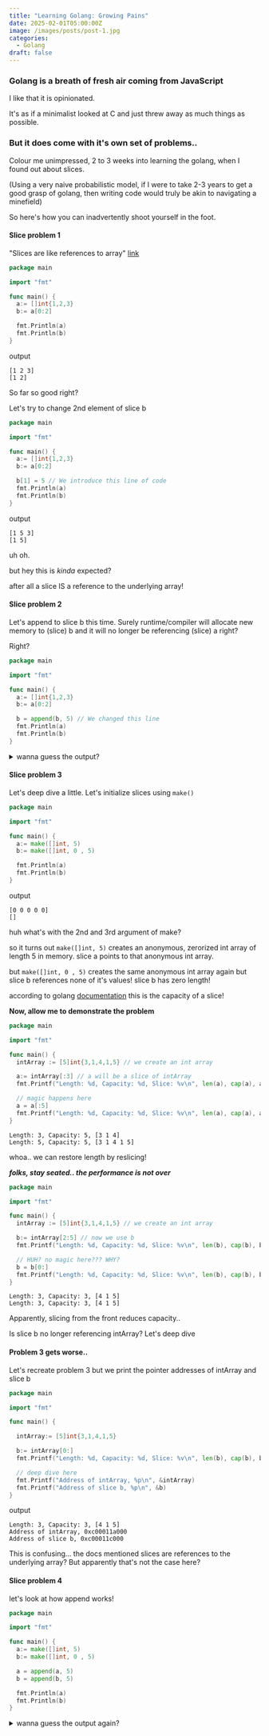 ```yaml
---
title: "Learning Golang: Growing Pains"
date: 2025-02-01T05:00:00Z
image: /images/posts/post-1.jpg
categories:
  - Golang
draft: false
---
```


### Golang is a breath of fresh air coming from JavaScript

I like that it is opinionated.

It's as if a minimalist looked at C and just threw away as much things as possible.

### But it does come with it's own set of problems..

Colour me unimpressed, 2 to 3 weeks into learning the golang, when I found out about slices.

(Using a very naive probabilistic model, if I were to take 2-3 years to get a good grasp of golang, then writing code would truly be akin to navigating a minefield)

So here's how you can inadvertently shoot yourself in the foot.

#### Slice problem 1

"Slices are like references to array" [link](https://go.dev/tour/moretypes/8)

```go
package main

import "fmt"

func main() {
  a:= []int{1,2,3}
  b:= a[0:2]

  fmt.Println(a)
  fmt.Println(b)
}
```

output

```console
[1 2 3]
[1 2]
```

So far so good right?

Let's try to change 2nd element of slice b

```go
package main

import "fmt"

func main() {
  a:= []int{1,2,3}
  b:= a[0:2]

  b[1] = 5 // We introduce this line of code
  fmt.Println(a)
  fmt.Println(b)
}
```

output

```console
[1 5 3]
[1 5]
```

uh oh.

but hey this is _kinda_ expected?

after all a slice IS a reference to the underlying array!

#### Slice problem 2

Let's append to slice b this time. Surely runtime/compiler will allocate new memory to (slice) b and it will no longer be referencing (slice) a right?

Right?

```go
package main

import "fmt"

func main() {
  a:= []int{1,2,3}
  b:= a[0:2]

  b = append(b, 5) // We changed this line
  fmt.Println(a)
  fmt.Println(b)
}
```

<details>
<summary>wanna guess the output?</summary>

output

```console
[1 2 5]
[1 2 5]
```

</details>

#### Slice problem 3

Let's deep dive a little. Let's initialize slices using <code>make()</code>

```go
package main

import "fmt"

func main() {
  a:= make([]int, 5)
  b:= make([]int, 0 , 5)

  fmt.Println(a)
  fmt.Println(b)
}
```

output

```console
[0 0 0 0 0]
[]
```

huh what's with the 2nd and 3rd argument of make?

so it turns out <code>make([]int, 5)</code> creates an anonymous, zerorized int array of length 5 in memory. slice a points to that anonymous int array.

but <code>make([]int, 0 , 5)</code> creates the same anonymous int array again but slice b references none of it's values! slice b has zero length!

according to golang [documentation](https://go.dev/tour/moretypes/11) this is the capacity of a slice!

**Now, allow me to demonstrate the problem**

```go
package main

import "fmt"

func main() {
  intArray := [5]int{3,1,4,1,5} // we create an int array

  a:= intArray[:3] // a will be a slice of intArray
  fmt.Printf("Length: %d, Capacity: %d, Slice: %v\n", len(a), cap(a), a)

  // magic happens here
  a = a[:5]
  fmt.Printf("Length: %d, Capacity: %d, Slice: %v\n", len(a), cap(a), a)
}
```

```console
Length: 3, Capacity: 5, [3 1 4]
Length: 5, Capacity: 5, [3 1 4 1 5]
```

whoa.. we can restore length by reslicing!

**_folks, stay seated.. the performance is not over_**

```go
package main

import "fmt"

func main() {
  intArray := [5]int{3,1,4,1,5} // we create an int array

  b:= intArray[2:5] // now we use b
  fmt.Printf("Length: %d, Capacity: %d, Slice: %v\n", len(b), cap(b), b)

  // HUH? no magic here??? WHY?
  b = b[0:]
  fmt.Printf("Length: %d, Capacity: %d, Slice: %v\n", len(b), cap(b), b)
}
```

```console
Length: 3, Capacity: 3, [4 1 5]
Length: 3, Capacity: 3, [4 1 5]
```

Apparently, slicing from the front reduces capacity..

Is slice b no longer referencing intArray? Let's deep dive

#### Problem 3 gets worse..

Let's recreate problem 3 but we print the pointer addresses of intArray and slice b

```go
package main

import "fmt"

func main() {

  intArray:= [5]int{3,1,4,1,5}

  b:= intArray[0:]
  fmt.Printf("Length: %d, Capacity: %d, Slice: %v\n", len(b), cap(b), b)

  // deep dive here
  fmt.Printf("Address of intArray, %p\n", &intArray)
  fmt.Printf("Address of slice b, %p\n", &b)
}
```

output

```console
Length: 3, Capacity: 3, [4 1 5]
Address of intArray, 0xc00011a000
Address of slice b, 0xc00011c000
```

This is confusing... the docs mentioned slices are references to the underlying array? But apparently that's not the case here?

#### Slice problem 4

let's look at how append works!

```go
package main

import "fmt"

func main() {
  a:= make([]int, 5)
  b:= make([]int, 0 , 5)

  a = append(a, 5)
  b = append(b, 5)

  fmt.Println(a)
  fmt.Println(b)
}
```

<details>
<summary>wanna guess the output again?</summary>

output

```console
[0 0 0 0 0 5]
[5]
```

</details>
